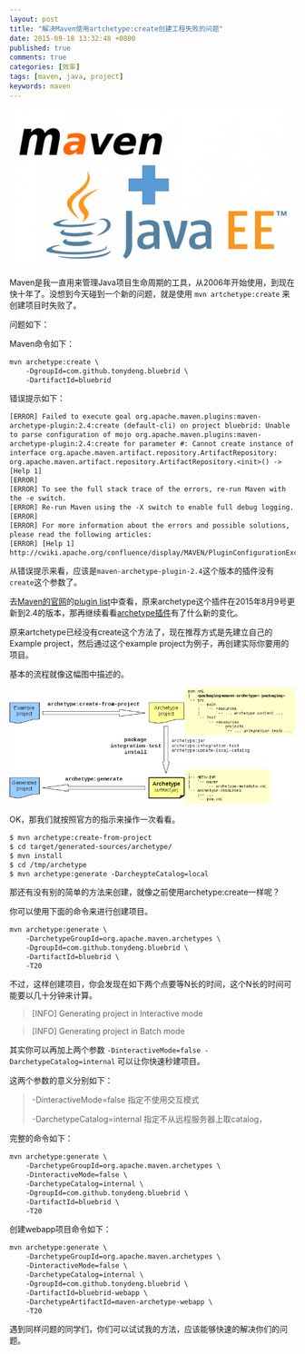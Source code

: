 ```yaml
---
layout: post
title: "解决Maven使用artchetype:create创建工程失败的问题"
date: 2015-09-18 13:32:48 +0800
published: true
comments: true
categories: [效率]
tags: [maven, java, project]
keywords: maven
---
```


![maven java](/images/blog/maven/maven-jee.png)

Maven是我一直用来管理Java项目生命周期的工具，从2006年开始使用，到现在快十年了。没想到今天碰到一个新的问题，就是使用 `mvn artchetype:create` 来创建项目时失败了。

<!-- more -->

问题如下：

Maven命令如下：

```
mvn archetype:create \
    -DgroupId=com.github.tonydeng.bluebrid \
    -DartifactId=bluebrid
```

错误提示如下：

```
[ERROR] Failed to execute goal org.apache.maven.plugins:maven-archetype-plugin:2.4:create (default-cli) on project bluebrid: Unable to parse configuration of mojo org.apache.maven.plugins:maven-archetype-plugin:2.4:create for parameter #: Cannot create instance of interface org.apache.maven.artifact.repository.ArtifactRepository: org.apache.maven.artifact.repository.ArtifactRepository.<init>() -> [Help 1]
[ERROR]
[ERROR] To see the full stack trace of the errors, re-run Maven with the -e switch.
[ERROR] Re-run Maven using the -X switch to enable full debug logging.
[ERROR]
[ERROR] For more information about the errors and possible solutions, please read the following articles:
[ERROR] [Help 1] http://cwiki.apache.org/confluence/display/MAVEN/PluginConfigurationException
```

从错误提示来看，应该是`maven-archetype-plugin-2.4`这个版本的插件没有`create`这个参数了。


去[Maven的官网](http://maven.apache.org/)的[plugin list](http://maven.apache.org/plugins/index.html)中查看，原来archetype这个插件在2015年8月9号更新到2.4的版本，那再继续看看[archetype插件](http://maven.apache.org/archetype/maven-archetype-plugin/)有了什么新的变化。

原来artchetype已经没有create这个方法了，现在推荐方式是先建立自己的Example project，然后通过这个example project为例子，再创建实际你要用的项目。

基本的流程就像这幅图中描述的。

![maven archetype plugin flow](/images/blog/maven/archetype-overview.png)

OK，那我们就按照官方的指示来操作一次看看。

```
$ mvn archetype:create-from-project
$ cd target/generated-sources/archetype/
$ mvn install
$ cd /tmp/archetype
$ mvn archetype:generate -DarcheypteCatalog=local
```

那还有没有别的简单的方法来创建，就像之前使用archetype:create一样呢？


你可以使用下面的命令来进行创建项目。

```
mvn archetype:generate \
    -DarchetypeGroupId=org.apache.maven.archetypes \
    -DgroupId=com.github.tonydeng.bluebrid \
    -DartifactId=bluebrid \
    -T20
```

不过，这样创建项目，你会发现在如下两个点要等N长的时间，这个N长的时间可能要以几十分钟来计算。

> [INFO] Generating project in Interactive mode

> [INFO] Generating project in Batch mode

其实你可以再加上两个参数  `-DinteractiveMode=false -DarchetypeCatalog=internal` 可以让你快速秒建项目。

这两个参数的意义分别如下：

> -DinteractiveMode=false  指定不使用交互模式
>
> -DarchetypeCatalog=internal 指定不从远程服务器上取catalog，

完整的命令如下：

```
mvn archetype:generate \
    -DarchetypeGroupId=org.apache.maven.archetypes \
    -DinteractiveMode=false \
    -DarchetypeCatalog=internal \
    -DgroupId=com.github.tonydeng.bluebrid \
    -DartifactId=bluebrid \
    -T20
```


创建webapp项目命令如下：

```
mvn archetype:generate \
    -DarchetypeGroupId=org.apache.maven.archetypes \
    -DinteractiveMode=false \
    -DarchetypeCatalog=internal \
    -DgroupId=com.github.tonydeng.bluebrid \
    -DartifactId=bluebrid-webapp \
    -DarchetypeArtifactId=maven-archetype-webapp \
    -T20
```

遇到同样问题的同学们，你们可以试试我的方法，应该能够快速的解决你们的问题。

